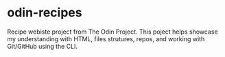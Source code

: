 # odin-recipes
Recipe webiste project from The Odin Project. This poject helps showcase my understanding with HTML, files strutures, repos, and working with Git/GitHub using the CLI.